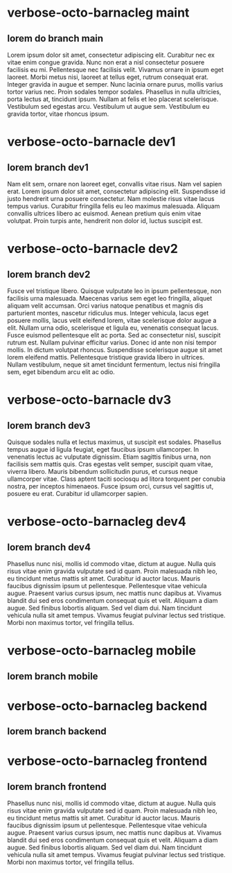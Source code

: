 # verbose-octo-barnacleg maint
## lorem do branch main
Lorem ipsum dolor sit amet, consectetur adipiscing elit. Curabitur nec ex vitae enim congue gravida. Nunc non erat a nisl consectetur posuere facilisis eu mi. Pellentesque nec facilisis velit. Vivamus ornare in ipsum eget laoreet. Morbi metus nisi, laoreet at tellus eget, rutrum consequat erat. Integer gravida in augue et semper. Nunc lacinia ornare purus, mollis varius tortor varius nec. Proin sodales tempor sodales. Phasellus in nulla ultricies, porta lectus at, tincidunt ipsum. Nullam at felis et leo placerat scelerisque. Vestibulum sed egestas arcu. Vestibulum ut augue sem. Vestibulum eu gravida tortor, vitae rhoncus ipsum.

# verbose-octo-barnacle dev1
## lorem branch dev1
Nam elit sem, ornare non laoreet eget, convallis vitae risus. Nam vel sapien erat. Lorem ipsum dolor sit amet, consectetur adipiscing elit. Suspendisse id justo hendrerit urna posuere consectetur. Nam molestie risus vitae lacus tempus varius. Curabitur fringilla felis eu leo maximus malesuada. Aliquam convallis ultrices libero ac euismod. Aenean pretium quis enim vitae volutpat. Proin turpis ante, hendrerit non dolor id, luctus suscipit est.

# verbose-octo-barnacle dev2
## lorem branch dev2
Fusce vel tristique libero. Quisque vulputate leo in ipsum pellentesque, non facilisis urna malesuada. Maecenas varius sem eget leo fringilla, aliquet aliquam velit accumsan. Orci varius natoque penatibus et magnis dis parturient montes, nascetur ridiculus mus. Integer vehicula, lacus eget posuere mollis, lacus velit eleifend lorem, vitae scelerisque dolor augue a elit. Nullam urna odio, scelerisque et ligula eu, venenatis consequat lacus. Fusce euismod pellentesque elit ac porta. Sed ac consectetur nisl, suscipit rutrum est. Nullam pulvinar efficitur varius. Donec id ante non nisi tempor mollis. In dictum volutpat rhoncus. Suspendisse scelerisque augue sit amet lorem eleifend mattis. Pellentesque tristique gravida libero in ultrices. Nullam vestibulum, neque sit amet tincidunt fermentum, lectus nisi fringilla sem, eget bibendum arcu elit ac odio.

# verbose-octo-barnacle dv3
## lorem branch dev3

Quisque sodales nulla et lectus maximus, ut suscipit est sodales. Phasellus tempus augue id ligula feugiat, eget faucibus ipsum ullamcorper. In venenatis lectus ac vulputate dignissim. Etiam sagittis finibus urna, non facilisis sem mattis quis. Cras egestas velit semper, suscipit quam vitae, viverra libero. Mauris bibendum sollicitudin purus, et cursus neque ullamcorper vitae. Class aptent taciti sociosqu ad litora torquent per conubia nostra, per inceptos himenaeos. Fusce ipsum orci, cursus vel sagittis ut, posuere eu erat. Curabitur id ullamcorper sapien.

# verbose-octo-barnacleg dev4
## lorem branch dev4

Phasellus nunc nisi, mollis id commodo vitae, dictum at augue. Nulla quis risus vitae enim gravida vulputate sed id quam. Proin malesuada nibh leo, eu tincidunt metus mattis sit amet. Curabitur id auctor lacus. Mauris faucibus dignissim ipsum ut pellentesque. Pellentesque vitae vehicula augue. Praesent varius cursus ipsum, nec mattis nunc dapibus at. Vivamus blandit dui sed eros condimentum consequat quis et velit. Aliquam a diam augue. Sed finibus lobortis aliquam. Sed vel diam dui. Nam tincidunt vehicula nulla sit amet tempus. Vivamus feugiat pulvinar lectus sed tristique. Morbi non maximus tortor, vel fringilla tellus.


# verbose-octo-barnacleg mobile
## lorem branch mobile
# verbose-octo-barnacleg backend
## lorem branch backend
# verbose-octo-barnacleg frontend
## lorem branch frontend

Phasellus nunc nisi, mollis id commodo vitae, dictum at augue. Nulla quis risus vitae enim gravida vulputate sed id quam. Proin malesuada nibh leo, eu tincidunt metus mattis sit amet. Curabitur id auctor lacus. Mauris faucibus dignissim ipsum ut pellentesque. Pellentesque vitae vehicula augue. Praesent varius cursus ipsum, nec mattis nunc dapibus at. Vivamus blandit dui sed eros condimentum consequat quis et velit. Aliquam a diam augue. Sed finibus lobortis aliquam. Sed vel diam dui. Nam tincidunt vehicula nulla sit amet tempus. Vivamus feugiat pulvinar lectus sed tristique. Morbi non maximus tortor, vel fringilla tellus.

